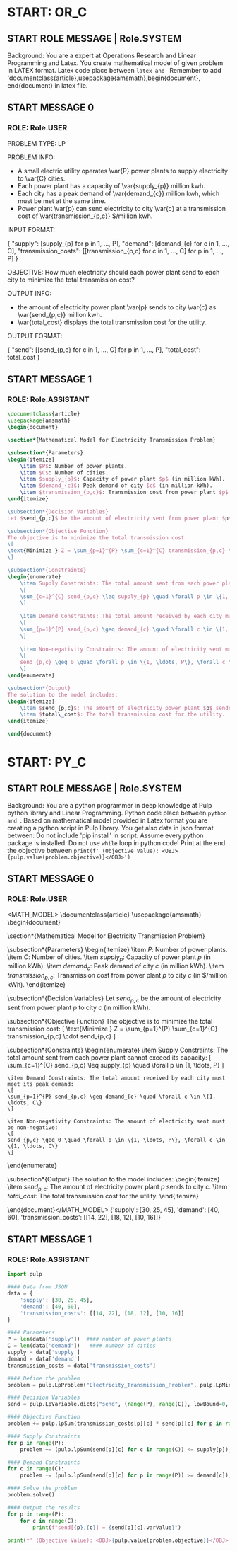 # START: OR_C 
## START ROLE MESSAGE | Role.SYSTEM 
Background: You are a expert at Operations Research and Linear Programming and Latex. You create mathematical model of given problem in LATEX format. Latex code place between ```latex and ``` Remember to add 'documentclass{article},usepackage{amsmath},begin{document}, end{document} in latex file. 
## START MESSAGE 0 
### ROLE: Role.USER
<DESCRIPTION>
PROBLEM TYPE: LP

PROBLEM INFO:

- A small electric utility operates \var{P} power plants to supply electricity to \var{C} cities.
- Each power plant has a capacity of \var{supply_{p}} million kwh.
- Each city has a peak demand of \var{demand_{c}} million kwh, which must be met at the same time.
- Power plant \var{p} can send electricity to city \var{c} at a transmission cost of \var{transmission_{p,c}} $/million kwh.

INPUT FORMAT: 

{
    "supply": [supply_{p} for p in 1, ..., P],
    "demand": [demand_{c} for c in 1, ..., C],
    "transmission_costs": [[transmission_{p,c} for c in 1, ..., C] for p in 1, ..., P]
}

OBJECTIVE: How much electricity should each power plant send to each city to minimize the total transmission cost?

OUTPUT INFO:

- the amount of electricity power plant \var{p} sends to city \var{c} as \var{send_{p,c}} million kwh.
- \var{total_cost} displays the total transmission cost for the utility.

OUTPUT FORMAT:

{
    "send": [[send_{p,c} for c in 1, ..., C] for p in 1, ..., P],
    "total_cost": total_cost
}

</DESCRIPTION>


## START MESSAGE 1 
### ROLE: Role.ASSISTANT
```latex
\documentclass{article}
\usepackage{amsmath}
\begin{document}

\section*{Mathematical Model for Electricity Transmission Problem}

\subsection*{Parameters}
\begin{itemize}
    \item $P$: Number of power plants.
    \item $C$: Number of cities.
    \item $supply_{p}$: Capacity of power plant $p$ (in million kWh).
    \item $demand_{c}$: Peak demand of city $c$ (in million kWh).
    \item $transmission_{p,c}$: Transmission cost from power plant $p$ to city $c$ (in $/million kWh).
\end{itemize}

\subsection*{Decision Variables}
Let $send_{p,c}$ be the amount of electricity sent from power plant $p$ to city $c$ (in million kWh).

\subsection*{Objective Function}
The objective is to minimize the total transmission cost:
\[
\text{Minimize } Z = \sum_{p=1}^{P} \sum_{c=1}^{C} transmission_{p,c} \cdot send_{p,c}
\]

\subsection*{Constraints}
\begin{enumerate}
    \item Supply Constraints: The total amount sent from each power plant cannot exceed its capacity:
    \[
    \sum_{c=1}^{C} send_{p,c} \leq supply_{p} \quad \forall p \in \{1, \ldots, P\}
    \]
    
    \item Demand Constraints: The total amount received by each city must meet its peak demand:
    \[
    \sum_{p=1}^{P} send_{p,c} \geq demand_{c} \quad \forall c \in \{1, \ldots, C\}
    \]
    
    \item Non-negativity Constraints: The amount of electricity sent must be non-negative:
    \[
    send_{p,c} \geq 0 \quad \forall p \in \{1, \ldots, P\}, \forall c \in \{1, \ldots, C\}
    \]
\end{enumerate}

\subsection*{Output}
The solution to the model includes:
\begin{itemize}
    \item $send_{p,c}$: The amount of electricity power plant $p$ sends to city $c$.
    \item $total\_cost$: The total transmission cost for the utility.
\end{itemize}

\end{document}
```

# START: PY_C 
## START ROLE MESSAGE | Role.SYSTEM 
Background: You are a python programmer in deep knowledge at Pulp python library and Linear Programming. Python code place between ```python and ```. Based on mathematical model provided in Latex format you are creating a python script in Pulp library. You get also data in json format between: <DATA></DATA> Do not include 'pip install' in script. Assume every python package is installed. Do not use `while` loop in python code! Print at the end the objective between <OBJ></OBJ> `print(f' (Objective Value): <OBJ>{pulp.value(problem.objective)}</OBJ>')` 
## START MESSAGE 0 
### ROLE: Role.USER
<MATH_MODEL>
\documentclass{article}
\usepackage{amsmath}
\begin{document}

\section*{Mathematical Model for Electricity Transmission Problem}

\subsection*{Parameters}
\begin{itemize}
    \item $P$: Number of power plants.
    \item $C$: Number of cities.
    \item $supply_{p}$: Capacity of power plant $p$ (in million kWh).
    \item $demand_{c}$: Peak demand of city $c$ (in million kWh).
    \item $transmission_{p,c}$: Transmission cost from power plant $p$ to city $c$ (in $/million kWh).
\end{itemize}

\subsection*{Decision Variables}
Let $send_{p,c}$ be the amount of electricity sent from power plant $p$ to city $c$ (in million kWh).

\subsection*{Objective Function}
The objective is to minimize the total transmission cost:
\[
\text{Minimize } Z = \sum_{p=1}^{P} \sum_{c=1}^{C} transmission_{p,c} \cdot send_{p,c}
\]

\subsection*{Constraints}
\begin{enumerate}
    \item Supply Constraints: The total amount sent from each power plant cannot exceed its capacity:
    \[
    \sum_{c=1}^{C} send_{p,c} \leq supply_{p} \quad \forall p \in \{1, \ldots, P\}
    \]
    
    \item Demand Constraints: The total amount received by each city must meet its peak demand:
    \[
    \sum_{p=1}^{P} send_{p,c} \geq demand_{c} \quad \forall c \in \{1, \ldots, C\}
    \]
    
    \item Non-negativity Constraints: The amount of electricity sent must be non-negative:
    \[
    send_{p,c} \geq 0 \quad \forall p \in \{1, \ldots, P\}, \forall c \in \{1, \ldots, C\}
    \]
\end{enumerate}

\subsection*{Output}
The solution to the model includes:
\begin{itemize}
    \item $send_{p,c}$: The amount of electricity power plant $p$ sends to city $c$.
    \item $total\_cost$: The total transmission cost for the utility.
\end{itemize}

\end{document}</MATH_MODEL>
<DATA>
{'supply': [30, 25, 45], 'demand': [40, 60], 'transmission_costs': [[14, 22], [18, 12], [10, 16]]}</DATA>


## START MESSAGE 1 
### ROLE: Role.ASSISTANT
```python
import pulp

#### Data from JSON
data = {
    'supply': [30, 25, 45],
    'demand': [40, 60],
    'transmission_costs': [[14, 22], [18, 12], [10, 16]]
}

#### Parameters
P = len(data['supply'])  #### number of power plants
C = len(data['demand'])   #### number of cities
supply = data['supply']
demand = data['demand']
transmission_costs = data['transmission_costs']

#### Define the problem
problem = pulp.LpProblem("Electricity_Transmission_Problem", pulp.LpMinimize)

#### Decision Variables
send = pulp.LpVariable.dicts("send", (range(P), range(C)), lowBound=0, cat='Continuous')

#### Objective Function
problem += pulp.lpSum(transmission_costs[p][c] * send[p][c] for p in range(P) for c in range(C)), "Total_Transmission_Cost"

#### Supply Constraints
for p in range(P):
    problem += (pulp.lpSum(send[p][c] for c in range(C)) <= supply[p]), f"Supply_Constraint_{p}"

#### Demand Constraints
for c in range(C):
    problem += (pulp.lpSum(send[p][c] for p in range(P)) >= demand[c]), f"Demand_Constraint_{c}"

#### Solve the problem
problem.solve()

#### Output the results
for p in range(P):
    for c in range(C):
        print(f"send[{p},{c}] = {send[p][c].varValue}")
        
print(f' (Objective Value): <OBJ>{pulp.value(problem.objective)}</OBJ>')
```

